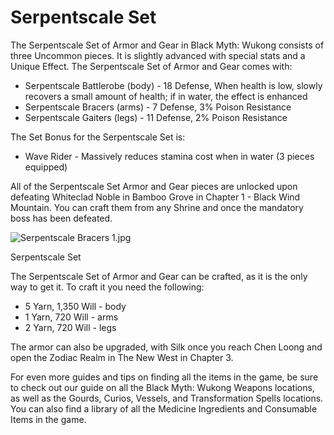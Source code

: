 # Serpentscale Set

The Serpentscale Set of Armor and Gear in Black Myth: Wukong consists of three Uncommon pieces. It is slightly advanced with special stats and a Unique Effect. The Serpentscale Set of Armor and Gear comes with: 

  * Serpentscale Battlerobe (body) - 18 Defense, When health is low, slowly recovers a small amount of health; if in water, the effect is enhanced
  * Serpentscale Bracers (arms) - 7 Defense, 3% Poison Resistance
  * Serpentscale Gaiters (legs) - 11 Defense, 2% Poison Resistance

The Set Bonus for the Serpentscale Set is: 

  * Wave Rider - Massively reduces stamina cost when in water (3 pieces equipped)

All of the Serpentscale Set Armor and Gear pieces are unlocked upon defeating Whiteclad Noble in Bamboo Grove in Chapter 1 - Black Wind Mountain. You can craft them from any Shrine and once the mandatory boss has been defeated. 

![Serpentscale Bracers 1.jpg](https://oyster.ignimgs.com/mediawiki/apis.ign.com/black-myth-wukong/2/29/Serpentscale_Bracers_1.jpg)

Serpentscale Set

The Serpentscale Set of Armor and Gear can be crafted, as it is the only way to get it. To craft it you need the following: 

  * 5 Yarn, 1,350 Will - body
  * 1 Yarn, 720 Will - arms
  * 2 Yarn, 720 Will - legs

The armor can also be upgraded, with Silk once you reach Chen Loong and open the Zodiac Realm in The New West in Chapter 3. 

For even more guides and tips on finding all the items in the game, be sure to check out our guide on all the Black Myth: Wukong Weapons locations, as well as the Gourds, Curios, Vessels, and Transformation Spells locations. You can also find a library of all the Medicine Ingredients and Consumable Items in the game.